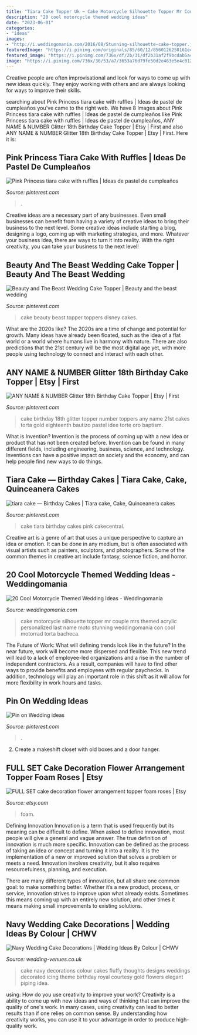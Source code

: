 ```yaml
---
title: "Tiara Cake Topper Uk ~ Cake Motorcycle Silhouette Topper Mr Couple Mrs Themed Acrylic Personalized Last Name Moto Stunning Weddingomania Con Cool Motorrad Torta Bacheca"
description: "20 cool motorcycle themed wedding ideas"
date: "2023-06-01"
categories:
- "ideas"
images:
- "http://i.weddingomania.com/2016/08/Stunning-silhouette-cake-topper.jpg"
featuredImage: "https://i.pinimg.com/originals/85/60/12/8560126258161ec39d7ef9172aaa865a.jpg"
featured_image: "https://i.pinimg.com/736x/df/2b/31/df2b31af2f9bcdab5a4a40fd7ca39769.jpg"
image: "https://i.pinimg.com/736x/36/53/a7/3653a76d79fe50d2e463e5e4c0125aaf---birthday-birthday-party-ideas.jpg"
---
```



Creative people are often improvisational and look for ways to come up with new ideas quickly. They enjoy working with others and are always looking for ways to improve their skills.

	

		
searching about Pink Princess tiara cake with ruffles | Ideas de pastel de cumpleaños you've came to the right web. We have 8 Images about Pink Princess tiara cake with ruffles | Ideas de pastel de cumpleaños like Pink Princess tiara cake with ruffles | Ideas de pastel de cumpleaños, ANY NAME &amp; NUMBER Glitter 18th Birthday Cake Topper | Etsy | First and also ANY NAME &amp; NUMBER Glitter 18th Birthday Cake Topper | Etsy | First. Here it is:
		
    
## Pink Princess Tiara Cake With Ruffles | Ideas De Pastel De Cumpleaños

<img loading=lazy src="https://i.pinimg.com/736x/68/ce/f8/68cef8120cd5bfa60c5278860e649cad.jpg" onerror="this.onerror=null;this.src='https://tse1.mm.bing.net/th?id=OIP.9TItWW0mOtIZ-MHqkWNmFwHaJP&amp;pid=15.1';" alt="Pink Princess tiara cake with ruffles | Ideas de pastel de cumpleaños">

_Source: pinterest.com_

>. 

	

Creative ideas are a necessary part of any businesses. Even small businesses can benefit from having a variety of creative ideas to bring their business to the next level. Some creative ideas include starting a blog, designing a logo, coming up with marketing strategies, and more. Whatever your business idea, there are ways to turn it into reality. With the right creativity, you can take your business to the next level!

    
## Beauty And The Beast Wedding Cake Topper | Beauty And The Beast Wedding

<img loading=lazy src="https://i.pinimg.com/originals/85/60/12/8560126258161ec39d7ef9172aaa865a.jpg" onerror="this.onerror=null;this.src='https://tse3.mm.bing.net/th?id=OIP.c1lqaLfjpE1bhOjQ59XQJwHaLH&amp;pid=15.1';" alt="Beauty and The Beast Wedding Cake Topper | Beauty and the beast wedding">

_Source: pinterest.com_

>cake beauty beast topper toppers disney cakes. 

	

What are the 2020s like?
The 2020s are a time of change and potential for growth. Many ideas have already been floated, such as the idea of a flat world or a world where humans live in harmony with nature. There are also predictions that the 21st century will be the most digital age yet, with more people using technology to connect and interact with each other.

    
## ANY NAME &amp; NUMBER Glitter 18th Birthday Cake Topper | Etsy | First

<img loading=lazy src="https://i.pinimg.com/736x/09/b5/07/09b507f4f98497b15d1eb855045f3085--th-birthday-cake-birthday-cake-toppers.jpg" onerror="this.onerror=null;this.src='https://tse3.mm.bing.net/th?id=OIP.L-Fs3Po-WbXDgzd68vYSFgHaJ4&amp;pid=15.1';" alt="ANY NAME &amp; NUMBER Glitter 18th Birthday Cake Topper | Etsy | First">

_Source: pinterest.com_

>cake birthday 18th glitter topper number toppers any name 21st cakes torta gold eighteenth bautizo pastel idee torte oro baptism. 

	

What is Invention?
Invention is the process of coming up with a new idea or product that has not been created before. Invention can be found in many different fields, including engineering, business, science, and technology. Inventions can have a positive impact on society and the economy, and can help people find new ways to do things.

    
## Tiara Cake — Birthday Cakes | Tiara Cake, Cake, Quinceanera Cakes

<img loading=lazy src="https://i.pinimg.com/736x/36/53/a7/3653a76d79fe50d2e463e5e4c0125aaf---birthday-birthday-party-ideas.jpg" onerror="this.onerror=null;this.src='https://tse4.mm.bing.net/th?id=OIP.MWHLsuO26-pHEbj_S6JLDgHaJ6&amp;pid=15.1';" alt="tiara cake — Birthday Cakes | Tiara cake, Cake, Quinceanera cakes">

_Source: pinterest.com_

>cake tiara birthday cakes pink cakecentral. 

	

Creative art is a genre of art that uses a unique perspective to capture an idea or emotion. It can be done in any medium, but is often associated with visual artists such as painters, sculptors, and photographers. Some of the common themes in creative art include fantasy, science fiction, and horror.

    
## 20 Cool Motorcycle Themed Wedding Ideas - Weddingomania

<img loading=lazy src="http://i.weddingomania.com/2016/08/Stunning-silhouette-cake-topper.jpg" onerror="this.onerror=null;this.src='https://tse4.mm.bing.net/th?id=OIP.d8A3IyQp29PYrS0n3HZEJgHaKu&amp;pid=15.1';" alt="20 Cool Motorcycle Themed Wedding Ideas - Weddingomania">

_Source: weddingomania.com_

>cake motorcycle silhouette topper mr couple mrs themed acrylic personalized last name moto stunning weddingomania con cool motorrad torta bacheca. 

	

The Future of Work: What will defining trends look like in the future?
In the near future, work will become more dispersed and flexible. This new trend will lead to a lack of employee-led organizations and a rise in the number of independent contractors. As a result, companies will have to find other ways to provide benefits and employees with regular paychecks. In addition, technology will play an important role in this shift as it will allow for more flexibility in work hours and tasks.

    
## Pin On Wedding Ideas

<img loading=lazy src="https://i.pinimg.com/736x/df/2b/31/df2b31af2f9bcdab5a4a40fd7ca39769.jpg" onerror="this.onerror=null;this.src='https://tse1.mm.bing.net/th?id=OIP.De15U1Mz89-8MTS3VrHD5AHaJ3&amp;pid=15.1';" alt="Pin on Wedding ideas">

_Source: pinterest.com_

>. 

	

2. Create a makeshift closet with old boxes and a door hanger.

    
## FULL SET Cake Decoration Flower Arrangement Topper Foam Roses | Etsy

<img loading=lazy src="https://i.etsystatic.com/14177970/r/il/a063c8/1871289774/il_794xN.1871289774_cbwe.jpg" onerror="this.onerror=null;this.src='https://tse2.mm.bing.net/th?id=OIP.qE8XumdfMAIJ-Q_6zDqo8wHaJ4&amp;pid=15.1';" alt="FULL SET cake decoration flower arrangement topper foam roses | Etsy">

_Source: etsy.com_

>foam. 

	

Defining Innovation
Innovation is a term that is used frequently but its meaning can be difficult to define. When asked to define innovation, most people will give a general and vague answer. The true definition of innovation is much more specific.
Innovation can be defined as the process of taking an idea or concept and turning it into a reality. It is the implementation of a new or improved solution that solves a problem or meets a need. Innovation involves creativity, but it also requires resourcefulness, planning, and execution.

There are many different types of innovation, but all share one common goal: to make something better. Whether it’s a new product, process, or service, innovation strives to improve upon what already exists. Sometimes this means coming up with an entirely new solution, and other times it means making small improvements to existing solutions.

    
## Navy Wedding Cake Decorations | Wedding Ideas By Colour | CHWV

<img loading=lazy src="https://www.wedding-venues.co.uk/sites/default/files/Navy-Wedding-Cake-Decorations-fluffythoughts.jpg" onerror="this.onerror=null;this.src='https://tse1.mm.bing.net/th?id=OIP.eFqC7946g5hYGI8VRsmaSAHaLB&amp;pid=15.1';" alt="Navy Wedding Cake Decorations | Wedding Ideas By Colour | CHWV">

_Source: wedding-venues.co.uk_

>cake navy decorations colour cakes fluffy thoughts designs weddings decorated icing theme birthday royal courtesy gold flowers elegant piping idea. 

	

using: How do you use creativity to improve your work?
Creativity is a ability to come up with new ideas and ways of thinking that can improve the quality of one's work. In many cases, using creativity can lead to better results than if one relies on common sense. By understanding how creativity works, you can use it to your advantage in order to produce high-quality work.

